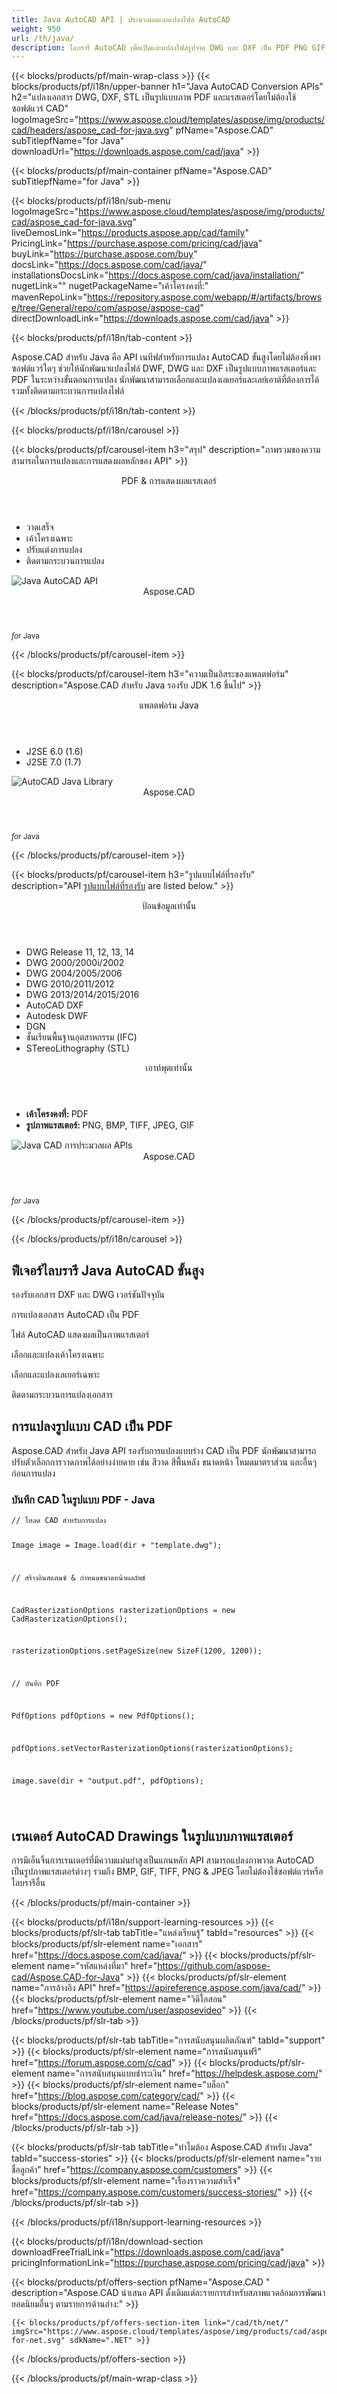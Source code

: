 ```yaml
---
title: Java AutoCAD API | ประมวลผลและแปลงไฟล์ AutoCAD 
weight: 950
url: /th/java/ 
description: ไลบรารี AutoCAD เพื่อเปิดและแปลงไฟล์รูปวาด DWG และ DXF เป็น PDF PNG GIF BMP JPEG และรูปแบบภาพ TIFF ภายในแอปพลิเคชัน java
---
```


{{< blocks/products/pf/main-wrap-class >}}
{{< blocks/products/pf/i18n/upper-banner h1="Java AutoCAD Conversion APIs" h2="แปลงเอกสาร DWG, DXF, STL เป็นรูปแบบภาพ PDF และแรสเตอร์โดยไม่ต้องใช้ซอฟต์แวร์ CAD" logoImageSrc="https://www.aspose.cloud/templates/aspose/img/products/cad/headers/aspose_cad-for-java.svg" pfName="Aspose.CAD" subTitlepfName="for Java" downloadUrl="https://downloads.aspose.com/cad/java" >}}

{{< blocks/products/pf/main-container pfName="Aspose.CAD" subTitlepfName="for Java" >}}

{{< blocks/products/pf/i18n/sub-menu logoImageSrc="https://www.aspose.cloud/templates/aspose/img/products/cad/aspose_cad-for-java.svg" liveDemosLink="https://products.aspose.app/cad/family" PricingLink="https://purchase.aspose.com/pricing/cad/java" buyLink="https://purchase.aspose.com/buy" docsLink="https://docs.aspose.com/cad/java/" installationsDocsLink="https://docs.aspose.com/cad/java/installation/" nugetLink="" nugetPackageName="เค้าโครงคงที่:" mavenRepoLink="https://repository.aspose.com/webapp/#/artifacts/browse/tree/General/repo/com/aspose/aspose-cad" directDownloadLink="https://downloads.aspose.com/cad/java" >}}

{{< blocks/products/pf/i18n/tab-content >}}
<p>
 Aspose.CAD สำหรับ Java คือ API เนทีฟสำหรับการแปลง AutoCAD ขั้นสูงโดยไม่ต้องพึ่งพาซอฟต์แวร์ใดๆ ช่วยให้นักพัฒนาแปลงไฟล์ DWF, DWG และ DXF เป็นรูปแบบภาพแรสเตอร์และ PDF ในระหว่างขั้นตอนการแปลง นักพัฒนาสามารถเลือกและแปลงเลเยอร์และเลย์เอาต์ที่ต้องการได้ รวมทั้งติดตามกระบวนการแปลงไฟล์
</p>

{{< /blocks/products/pf/i18n/tab-content >}}

<!--Diagrams Start-->
{{< blocks/products/pf/i18n/carousel >}}

{{< blocks/products/pf/carousel-item h3="สรุป" description="ภาพรวมของความสามารถในการแปลงและการแสดงผลหลักของ API" >}}
<div class="diagram1 d1-java">
 <div class="d1-row">
  <div class="d1-col d1-left">
  </div>
  <!--/left-->
  <div class="d1-col d1-right">
   <header>
    <i class="fa fa-copy">
    </i>
    PDF &amp; การแสดงผลแรสเตอร์
   </header>
   <ul>
    <li>
     วาดเสร็จ
    </li>
    <li>
     เค้าโครงเฉพาะ
    </li>
    <li>
     ปรับแต่งการแปลง
    </li>
    <li>
     ติดตามกระบวนการแปลง
    </li>
   </ul>
  </div>
  <!--/right-->
 </div>
 <!--/row-->
 <div class="d1-logo">
  <img alt="Java AutoCAD API" src="https://www.aspose.cloud/templates/aspose/img/products/cad/aspose_cad-for-java.svg"/>
  <header>
   Aspose.CAD
  </header>
  <footer>
   <small>
    <em>
     for
    </em>
    Java
   </small>
  </footer>
 </div>
 <!--/logo-->
</div>

{{< /blocks/products/pf/carousel-item >}}

{{< blocks/products/pf/carousel-item h3="ความเป็นอิสระของแพลตฟอร์ม" description="Aspose.CAD สำหรับ Java รองรับ JDK 1.6 ขึ้นไป" >}}
<div class="diagram1 d1-java">
 <div class="d1-row">
  <div class="d1-col d1-left">
  </div>
  <!--/left-->
  <div class="d1-col d1-right">
   <header style="padding-left: 0px;">
    <i class="fa fa-cogs">
    </i>
    แพลตฟอร์ม Java
   </header>
   <ul>
    <li>
     J2SE 6.0 (1.6)
    </li>
    <li>
     J2SE 7.0 (1.7)
    </li>
   </ul>
  </div>
  <!--/right-->
 </div>
 <!--/row-->
 <div class="d1-logo">
  <img alt="AutoCAD Java Library" src="https://www.aspose.cloud/templates/aspose/img/products/cad/aspose_cad-for-java.svg"/>
  <header>
   Aspose.CAD
  </header>
  <footer>
   <small>
    <em>
     for
    </em>
    Java
   </small>
  </footer>
 </div>
 <!--/logo-->
</div>

{{< /blocks/products/pf/carousel-item >}}

{{< blocks/products/pf/carousel-item h3="รูปแบบไฟล์ที่รองรับ" description="API [รูปแบบไฟล์ที่รองรับ](https://docs.aspose.com/cad/java/supported-file-formats/)  are listed below." >}}
<div class="diagram1 d2 d1-java">
 <div class="d1-row">
  <div class="d1-col d1-left">
   <header>
    <i class="fa fa-long-arrow-down">
    </i>
    ป้อนข้อมูลเท่านั้น
   </header>
   <ul>
    <li>
     DWG Release 11, 12, 13, 14
    </li>
    <li>
     DWG 2000/2000i/2002
    </li>
    <li>
     DWG 2004/2005/2006
    </li>
    <li>
     DWG 2010/2011/2012
    </li>
    <li>
     DWG 2013/2014/2015/2016
    </li>
    <li>
     AutoCAD DXF
    </li>
    <li>
     Autodesk DWF
    </li>
    <li>
     DGN
    </li>
    <li>
     ชั้นเรียนพื้นฐานอุตสาหกรรม (IFC)
    </li>
    <li>
     STereoLithography (STL)
    </li>
   </ul>
  </div>
  <!--/left-->
  <div class="d1-col d1-right">
   <header>
    <i class="fa fa-mail-forward">
    </i>
    เอาท์พุตเท่านั้น
   </header>
   <ul>
    <li>
     <b>
      เค้าโครงคงที่:
     </b>
     PDF
    </li>
    <li>
     <b>
      รูปภาพแรสเตอร์:
     </b>
     PNG, BMP, TIFF, JPEG, GIF
    </li>
   </ul>
  </div>
  <!--/right-->
 </div>
 <!--/row-->
 <div class="d1-logo">
  <img alt="Java CAD การประมวลผล APIs" src="https://www.aspose.cloud/templates/aspose/img/products/cad/aspose_cad-for-java.svg"/>
  <header>
   Aspose.CAD
  </header>
  <footer>
   <small>
    <em>
     for
    </em>
    Java
   </small>
  </footer>
 </div>
 <!--/logo-->
</div>

{{< /blocks/products/pf/carousel-item >}}

{{< /blocks/products/pf/i18n/carousel >}}
<!--Diagrams End-->

<!--Feature-section Start-->
<div class="container-fluid features-section singleproduct bg-gray">
 <a class="anchor" id="features" name="features">
 </a>
 <div class="row">
  <div class="container">
   <h2 class="pr-ft">
    ฟีเจอร์ไลบรารี Java AutoCAD ขั้นสูง
   </h2>
   <p>
   </p>
   <div class="col-lg-4">
    <em class="fa fa-files-o ico-blue fa-2x col-lg-2">
    </em>
    <p class="col-lg-10">
     รองรับเอกสาร DXF และ DWG เวอร์ชันปัจจุบัน
    </p>
   </div>
   <div class="col-lg-4">
    <em class="fa fa-file-pdf-o ico-blue fa-2x col-lg-2">
    </em>
    <p class="col-lg-10">
     การแปลงเอกสาร AutoCAD เป็น PDF
    </p>
   </div>
   <div class="col-lg-4">
    <em class="fa fa-image ico-blue fa-2x col-lg-2">
    </em>
    <p class="col-lg-10">
     ไฟล์ AutoCAD แสดงผลเป็นภาพแรสเตอร์
    </p>
   </div>
   <div class="col-lg-4">
    <em class="fa fa-object-group ico-blue fa-2x col-lg-2">
    </em>
    <p class="col-lg-10">
     เลือกและแปลงเค้าโครงเฉพาะ
    </p>
   </div>
   <div class="col-lg-4">
    <em class="fa fa-object-ungroup ico-blue fa-2x col-lg-2">
    </em>
    <p class="col-lg-10">
     เลือกและแปลงเลเยอร์เฉพาะ
    </p>
   </div>
   <div class="col-lg-4">
    <em class="fa fa-cogs ico-blue fa-2x col-lg-2">
    </em>
    <p class="col-lg-10">
     ติดตามกระบวนการแปลงเอกสาร
    </p>
   </div>
   <div class="col-lg-12">
    <h2 class="h2title">
     การแปลงรูปแบบ CAD เป็น PDF
    </h2>
    <p>
     Aspose.CAD สำหรับ Java API รองรับการแปลงแบบร่าง CAD เป็น PDF นักพัฒนาสามารถปรับตัวเลือกการวาดภาพได้อย่างง่ายดาย เช่น สีวาด สีพื้นหลัง ขนาดหน้า โหมดมาตราส่วน และอื่นๆ ก่อนการแปลง
    </p>
    <div class="codeblock" id="code">
     <h3>
      บันทึก CAD ในรูปแบบ PDF - Java
     </h3>
     <pre><code class="java">// โหลด CAD สำหรับการแปลง

Image image = Image.load(dir + "template.dwg");

// สร้างอินสแตนซ์ &amp; กำหนดขนาดหน้าผลลัพธ์

CadRasterizationOptions rasterizationOptions = new CadRasterizationOptions();

rasterizationOptions.setPageSize(new SizeF(1200, 1200));

// บันทึก PDF

PdfOptions pdfOptions = new PdfOptions();

pdfOptions.setVectorRasterizationOptions(rasterizationOptions);

image.save(dir + "output.pdf", pdfOptions);

</code></pre>
    </div>
   </div>
   <div class="col-lg-12">
    <h2 class="h2title">
     เรนเดอร์ AutoCAD Drawings ในรูปแบบภาพแรสเตอร์
    </h2>
    <p>
     การมีเอ็นจิ้นการเรนเดอร์ที่มีความแม่นยำสูงเป็นแกนหลัก API สามารถแปลงภาพวาด AutoCAD เป็นรูปภาพแรสเตอร์ต่างๆ รวมถึง BMP, GIF, TIFF, PNG &amp; JPEG โดยไม่ต้องใช้ซอฟต์แวร์หรือไลบรารีอื่น
    </p>
   </div>
  </div>
 </div>
</div>
<!--Feature-section End-->

{{< /blocks/products/pf/main-container >}}


{{< blocks/products/pf/i18n/support-learning-resources >}}
{{< blocks/products/pf/slr-tab tabTitle="แหล่งเรียนรู้" tabId="resources" >}}
{{< blocks/products/pf/slr-element name="เอกสาร" href="https://docs.aspose.com/cad/java/" >}}
{{< blocks/products/pf/slr-element name="รหัสแหล่งที่มา" href="https://github.com/aspose-cad/Aspose.CAD-for-Java" >}}
{{< blocks/products/pf/slr-element name="การอ้างอิง API" href="https://apireference.aspose.com/java/cad/" >}}
{{< blocks/products/pf/slr-element name="วิดีโอสอน" href="https://www.youtube.com/user/asposevideo" >}}
{{< /blocks/products/pf/slr-tab >}}

{{< blocks/products/pf/slr-tab tabTitle="การสนับสนุนผลิตภัณฑ์" tabId="support" >}}
{{< blocks/products/pf/slr-element name="การสนับสนุนฟรี" href="https://forum.aspose.com/c/cad" >}}
{{< blocks/products/pf/slr-element name="การสนับสนุนแบบชำระเงิน" href="https://helpdesk.aspose.com/" >}}
{{< blocks/products/pf/slr-element name="บล็อก" href="https://blog.aspose.com/category/cad/" >}}
{{< blocks/products/pf/slr-element name="Release Notes" href="https://docs.aspose.com/cad/java/release-notes/" >}}
{{< /blocks/products/pf/slr-tab >}}

{{< blocks/products/pf/slr-tab tabTitle="ทำไมต้อง Aspose.CAD สำหรับ Java" tabId="success-stories" >}}
{{< blocks/products/pf/slr-element name="รายชื่อลูกค้า" href="https://company.aspose.com/customers" >}}
{{< blocks/products/pf/slr-element name="เรื่องราวความสำเร็จ" href="https://company.aspose.com/customers/success-stories/" >}}
{{< /blocks/products/pf/slr-tab >}}

{{< /blocks/products/pf/i18n/support-learning-resources >}}

{{< blocks/products/pf/i18n/download-section downloadFreeTrialLink="https://downloads.aspose.com/cad/java" pricingInformationLink="https://purchase.aspose.com/pricing/cad/java" >}}

{{< blocks/products/pf/offers-section pfName="Aspose.CAD " description="Aspose.CAD นำเสนอ API ดั้งเดิมแต่ละรายการสำหรับสภาพแวดล้อมการพัฒนายอดนิยมอื่นๆ ตามรายการด้านล่าง:" >}}

    {{< blocks/products/pf/offers-section-item link="/cad/th/net/" imgSrc="https://www.aspose.cloud/templates/aspose/img/products/cad/aspose_cad-for-net.svg" sdkName=".NET" >}}

{{< /blocks/products/pf/offers-section >}}

{{< /blocks/products/pf/main-wrap-class >}}